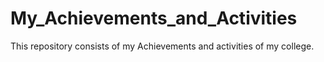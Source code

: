 # My_Achievements_and_Activities
This repository consists of my Achievements and activities of my college. 
